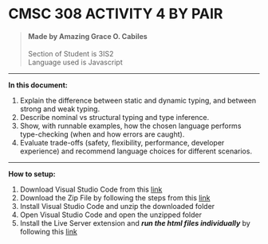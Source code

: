 # CMSC 308 ACTIVITY 4 BY PAIR

>#### Made by Amazing Grace O. Cabiles <br>
>Section of Student is 3IS2 <br>
>Language used is Javascript<br>
_________________
**In this document:**
1. Explain the difference between static and dynamic typing, and between strong and weak typing. <br>
2. Describe nominal vs structural typing and type inference. <br>
3. Show, with runnable examples, how the chosen language performs type-checking (when and how errors are caught). <br>
4. Evaluate trade-offs (safety, flexibility, performance, developer experience) and recommend language choices for different scenarios.<br>
_________________
**How to setup:**
1. Download Visual Studio Code from this [link](https://code.visualstudio.com/)
2. Download the Zip File by following the steps from this [link](https://docs.github.com/en/get-started/start-your-journey/downloading-files-from-github)
3. Install Visual Studio Code and unzip the downloaded folder
4. Open Visual Studio Code and open the unzipped folder
5. Install the Live Server extension and ***run the html files individually*** by following this [link](https://thecodemitter.medium.com/how-to-enable-live-server-for-javascript-in-vs-code-5d245f95e004)